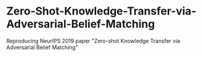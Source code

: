 # Zero-Shot-Knowledge-Transfer-via-Adversarial-Belief-Matching
Reproducing NeurIPS 2019 paper "Zero-shot Knowledge Transfer via Adversarial Belief Matching"
